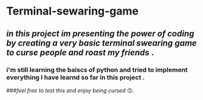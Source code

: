 # **Terminal-sewaring-game**
## *in this project im presenting the power of coding by creating a very **basic** terminal swearing game to curse people and roast my friends* . 
### **i'm still learning the baiscs of python and tried to implement everything I have learnd so far in this project .**
###*feel free to test this and enjoy being cursed* 😗.
